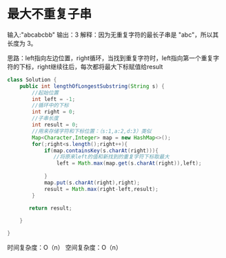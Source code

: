 # 最大不重复子串

输入:"abcabcbb"
输出：3
解释：因为无重复字符的最长子串是 "abc"，所以其长度为 3。

思路：left指向左边位置，right循环，当找到重复字符时，left指向第一个重复字符的下标，right继续往后，每次都将最大下标赋值给result


```java
class Solution {
    public int lengthOfLongestSubstring(String s) {
        //起始位置
        int left = -1;
        //循环中的下标
        int right = 0;
        //子串长度
        int result = 0;
        //用来存储字符和下标位置：（s:1,a:2,d:3）类似
        Map<Character,Integer> map = new HashMap<>();
        for(;right<s.length();right++){
            if(map.containsKey(s.charAt(right))){
               //将原来left的值和新找到的重复字符下标取最大
                left = Math.max(map.get(s.charAt(right)),left);
                
            }
            map.put(s.charAt(right),right);
            result = Math.max(right-left,result);
        }

       return result;
        
    }

}
```


时间复杂度：O（n）
空间复杂度：O（n）
